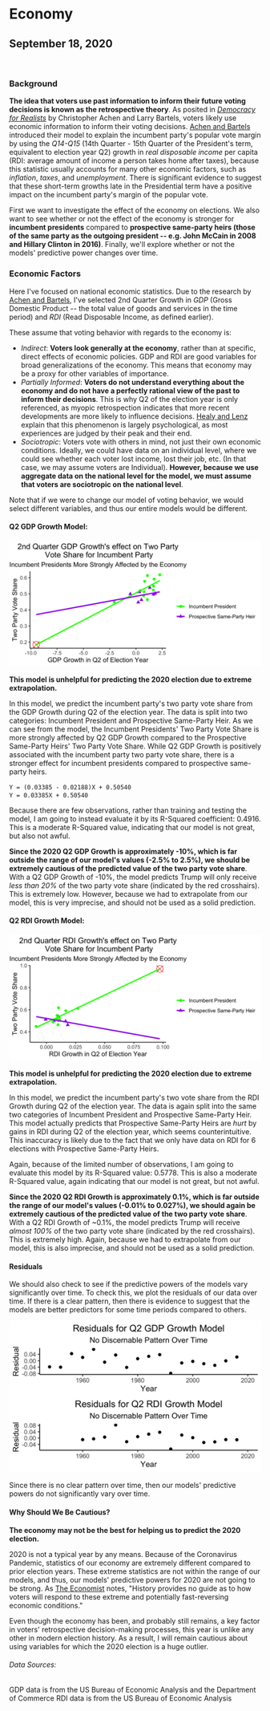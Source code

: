 # Economy

## September 18, 2020

<br>

### Background

**The idea that voters use past information to inform their future voting decisions is known as the retrospective theory**. As posited in [*Democracy for Realists*](https://muse-jhu-edu.ezp-prod1.hul.harvard.edu/chapter/2341025) by Christopher Achen and Larry Bartels, voters likely use economic information to inform their voting decisions. [Achen and Bartels](https://muse-jhu-edu.ezp-prod1.hul.harvard.edu/chapter/2341029) introduced their model to explain the incumbent party's popular vote margin by using the *Q14-Q15* (14th Quarter - 15th Quarter of the President's term, equivalent to election year Q2) growth in *real disposable income* per capita (RDI: average amount of income a person takes home after taxes), because this statistic usually accounts for many other economic factors, such as *inflation*, *taxes*, and *unemployment*. There is significant evidence to suggest that these short-term growths late in the Presidential term have a positive impact on the incumbent party's margin of the popular vote. 

First we want to investigate the effect of the economy on elections. We also want to see whether or not the effect of the economy is stronger for **incumbent presidents** compared to **prospective same-party heirs (those of the same party as the outgoing president -- e.g. John McCain in 2008 and Hillary Clinton in 2016)**. Finally, we'll explore whether or not the models' predictive power changes over time.

### Economic Factors

Here I've focused on national economic statistics. Due to the research by [Achen and Bartels](https://muse-jhu-edu.ezp-prod1.hul.harvard.edu/chapter/2341029), I've selected 2nd Quarter Growth in *GDP* (Gross Domestic Product -- the total value of goods and services in the time period) and *RDI* (Read Disposable Income, as defined earlier). 

These assume that voting behavior with regards to the economy is:
* *Indirect*: **Voters look generally at the economy**, rather than at specific, direct effects of economic policies. GDP and RDI are good variables for broad generalizations of the economy. This means that economy may be a proxy for other variables of importance.
* *Partially Informed*: **Voters do not understand everything about the economy and do not have a perfectly rational view of the past to inform their decisions**. This is why Q2 of the election year is only referenced, as myopic retrospection indicates that more recent developments are more likely to influence decisions. [Healy and Lenz](https://www.jstor.org/stable/24363467) explain that this phenomenon is largely psychological, as most experiences are judged by their peak and their end.
* *Sociotropic*: Voters vote with others in mind, not just their own economic conditions. Ideally, we could have data on an individual level, where we could see whether each voter lost income, lost their job, etc. (In that case, we may assume voters are Individual). **However, because we use aggregate data on the national level for the model, we must assume that voters are sociotropic on the national level**.

Note that if we were to change our model of voting behavior, we would select different variables, and thus our entire models would be different.

#### Q2 GDP Growth Model:

![Q2 GDP Growth Model](../figures/Econ_GDPQ2_model.png)

**This model is unhelpful for predicting the 2020 election due to extreme extrapolation.**

In this model, we predict the incumbent party's two party vote share from the GDP Growth during Q2 of the election year. The data is split into two categories: Incumbent President and Prospective Same-Party Heir. As we can see from the model, the Incumbent Presidents' Two Party Vote Share is more strongly affected by Q2 GDP Growth compared to the Prospective Same-Party Heirs' Two Party Vote Share. While Q2 GDP Growth is positively associated with the incumbent party two party vote share, there is a stronger effect for incumbent presidents compared to prospective same-party heirs. 

```
Y = (0.03385 - 0.02188)X + 0.50540
Y = 0.03385X + 0.50540
```

Because there are few observations, rather than training and testing the model, I am going to instead evaluate it by its R-Squared coefficient: 0.4916. This is a moderate R-Squared value, indicating that our model is not great, but also not awful.

**Since the 2020 Q2 GDP Growth is approximately -10%, which is far outside the range of our model's values (-2.5% to 2.5%), we should be extremely cautious of the predicted value of the two party vote share**. With a Q2 GDP Growth of -10%, the model predicts Trump will only receive *less than 20%* of the two party vote share (indicated by the red crosshairs). This is extremely low. However, because we had to extrapolate from our model, this is very imprecise, and should not be used as a solid prediction. 

#### Q2 RDI Growth Model:

![Q2 RDI Growth Model](../figures/Econ_RDIQ2_model.png)

**This model is unhelpful for predicting the 2020 election due to extreme extrapolation.**

In this model, we predict the incumbent party's two vote share from the RDI Growth during Q2 of the election year. The data is again split into the same two categories of Incumbent President and Prospective Same-Party Heir. This model actually predicts that Prospective Same-Party Heirs are *hurt* by gains in RDI during Q2 of the election year, which seems counterintuitive. This inaccuracy is likely due to the fact that we only have data on RDI for 6 elections with Prospective Same-Party Heirs. 

Again, because of the limited number of observations, I am going to evaluate this model by its R-Squared value: 0.5778. This is also a moderate R-Squared value, again indicating that our model is not great, but not awful.

**Since the 2020 Q2 RDI Growth is approximately 0.1%, which is far outside the range of our model's values (-0.01% to 0.027%), we should again be extremely cautious of the predicted value of the two party vote share**. With a Q2 RDI Growth of ~0.1%, the model predicts Trump will receive *almost 100%* of the two party vote share (indicated by the red crosshairs). This is extremely high. Again, because we had to extrapolate from our model, this is also imprecise, and should not be used as a solid prediction.

#### Residuals

We should also check to see if the predictive powers of the models vary significantly over time. To check this, we plot the residuals of our data over time. If there is a clear pattern, then there is evidence to suggest that the models are better predictors for some time periods compared to others.

![Residuals Plot](../figures/Econ_residuals.png)

Since there is no clear pattern over time, then our models' predictive powers do not significantly vary over time. 

#### Why Should We Be Cautious?

**The economy may not be the best for helping us to predict the 2020 election.**

2020 is not a typical year by any means. Because of the Coronavirus Pandemic, statistics of our economy are extremely different compared to prior election years. These extreme statistics are not within the range of our models, and thus, our models' predictive powers for 2020 are not going to be strong. As [The Economist](https://projects.economist.com/us-2020-forecast/president/how-this-works) notes, "History provides no guide as to how voters will respond to these extreme and potentially fast-reversing economic conditions." 

Even though the economy has been, and probably still remains, a key factor in voters' retrospective decision-making processes, this year is unlike any other in modern election history. As a result, I will remain cautious about using variables for which the 2020 election is a huge outlier.

###### Data Sources:
GDP data is from the US Bureau of Economic Analysis and the Department of Commerce
RDI data is from the US Bureau of Economic Analysis
